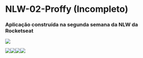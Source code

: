 # NLW-02-Proffy (Incompleto)
### Aplicação construída na segunda semana da NLW da Rocketseat
![](https://repository-images.githubusercontent.com/284814831/8cae6a00-d769-11ea-998b-bdc878327c43)

<div style="display:flex">
<img  src="https://img.shields.io/static/v1?label=node&message=LTS&color=green&style=for-the-badge&logo=node.js"/>
<img  src="https://img.shields.io/static/v1?label=react&message=LTS&color=blue&style=for-the-badge&logo=react"/>
<img  src="https://img.shields.io/static/v1?label=javascript&message=LTS&color=yellow&style=for-the-badge&logo=javascript"/>
<img src="https://img.shields.io/static/v1?label=typescript&message=LTS&color=blue&style=for-the-badge&logo=typescript"/>
</div>
